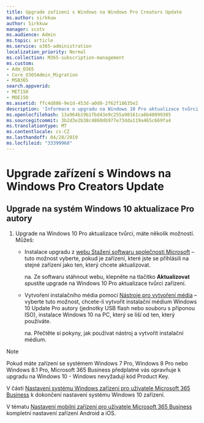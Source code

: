 ```yaml
---
title: Upgrade zařízení s Windows na Windows Pro Creators Update
ms.author: sirkkuw
author: Sirkkuw
manager: scotv
ms.audience: Admin
ms.topic: article
ms.service: o365-administration
localization_priority: Normal
ms.collection: M365-subscription-management
ms.custom:
- Adm_O365
- Core_O365Admin_Migration
- MSB365
search.appverid:
- MET150
- MOE150
ms.assetid: ffc4d886-9e1d-453d-a0d0-2f62f18635e2
description: 'Informace o upgradu na Windows 10 Pro aktualizace tvůrci zařízení systému Windows. '
ms.openlocfilehash: 13a964b19b1fbd43e9c255a90161ca6b48099305
ms.sourcegitcommit: 3b2d3e2b38c4860db977e73dda119a465c669fa4
ms.translationtype: MT
ms.contentlocale: cs-CZ
ms.lasthandoff: 04/28/2019
ms.locfileid: "33399968"
---
```

# <a name="upgrade-windows-devices-to-windows-pro-creators-update"></a>Upgrade zařízení s Windows na Windows Pro Creators Update

## <a name="upgrade-to-windows-10-pro-creators-update"></a>Upgrade na systém Windows 10 aktualizace Pro autory
  
1. Upgrade na Windows 10 Pro aktualizace tvůrci, máte několik možností. Můžeš:
    
    - Instalace upgradu z [webu Stažení softwaru společnosti Microsoft](https://go.microsoft.com/fwlink/?LinkID=836951 ) – tuto možnost vyberte, pokud je zařízení, které jste se přihlásili na stejné zařízení jako ten, který chcete aktualizovat.
    
      na. Ze softwaru stáhnout webu, klepněte na tlačítko **Aktualizovat** spustíte upgrade na Windows 10 Pro aktualizace tvůrci zařízení. 
    
     - Vytvoření instalačního média pomocí [Nástroje pro vytvoření média](https://go.microsoft.com/fwlink/?LinkID=836960) – vyberte tuto možnost, chcete-li vytvořit instalační médium Windows 10 Update Pro autory (jednotky USB flash nebo souboru s příponou ISO), instalace Windows 10 na PC, který se liší od ten, který používáte.
    
        na. Přečtěte si pokyny, jak používat nástroj a vytvořit instalační médium. 

> [!Note]
> Pokud máte zařízení se systémem Windows 7 Pro, Windows 8 Pro nebo Windows 8.1 Pro, Microsoft 365 Business předplatné vás opravňuje k upgradu na Windows 10 - Windows nevyžadují kód Product Key.
    
V části [Nastavení systému Windows zařízení pro uživatele Microsoft 365 Business](set-up-windows-devices.md) k dokončení nastavení systému Windows 10 zařízení. 
  
V tématu [Nastavení mobilní zařízení pro uživatele Microsoft 365 Business](set-up-mobile-devices.md) kompletní nastavení zařízení Android a iOS. 
  
